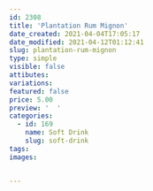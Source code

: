 ```yaml
---
id: 2308
title: 'Plantation Rum Mignon'
date_created: 2021-04-04T17:05:17
date_modified: 2021-04-12T01:12:41
slug: plantation-rum-mignon
type: simple
visible: false
attibutes: 
variations:
featured: false
price: 5.00
preview: '  '
categories: 
  - id: 169
    name: Soft Drink
    slug: soft-drink
tags: 
images: 


---
```




